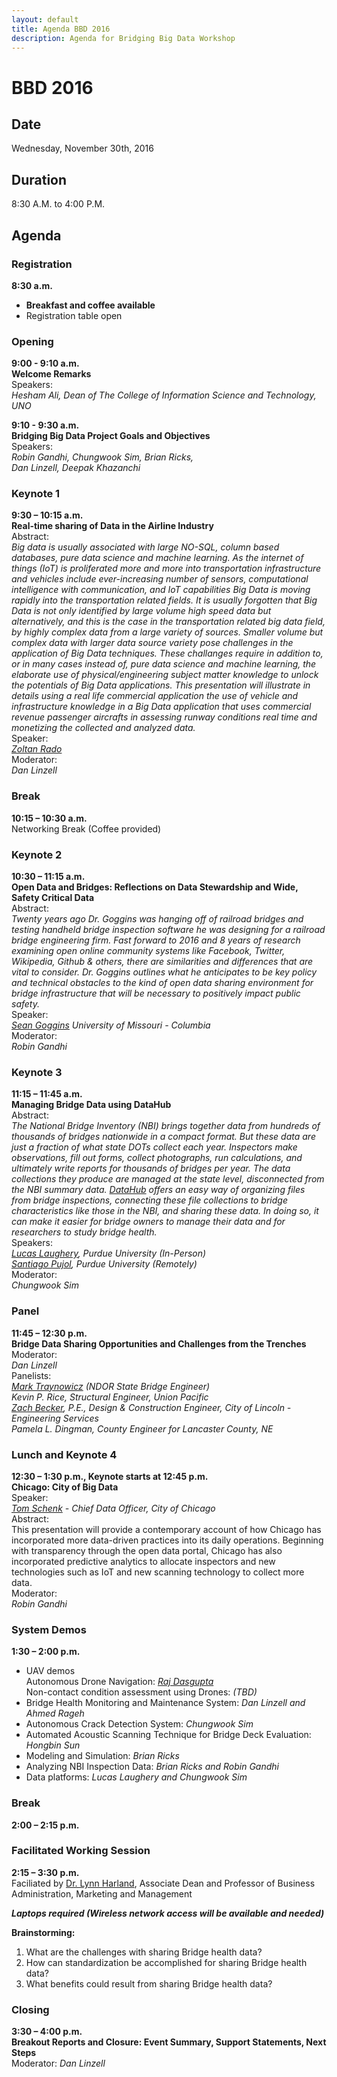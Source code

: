 ```yaml
---
layout: default
title: Agenda BBD 2016
description: Agenda for Bridging Big Data Workshop
---
```


# BBD 2016  

## Date
Wednesday, November 30th, 2016 

## Duration  
8:30 A.M. to 4:00 P.M.

## Agenda

### Registration
**8:30 a.m.**   
- **Breakfast and coffee available**      
- Registration table open  

### Opening

**9:00 - 9:10 a.m.**             
**Welcome Remarks**  
Speakers:           
_Hesham Ali, Dean of The College of Information Science and Technology, UNO_

**9:10 - 9:30 a.m.**        
**Bridging Big Data Project Goals and Objectives**  
Speakers:     
_Robin Gandhi, Chungwook Sim, Brian Ricks,  
Dan Linzell, Deepak Khazanchi_   

### Keynote 1
**9:30 – 10:15 a.m.**        
**Real-time sharing of Data in the Airline Industry**  
Abstract:  
_Big data is usually associated with large NO-SQL, column based databases, pure data science and machine learning.  As the internet of things (IoT) is proliferated more and more into transportation infrastructure and vehicles include ever-increasing number of sensors, computational intelligence with communication, and IoT capabilities Big Data is moving rapidly into the transportation related fields.  It is usually forgotten that Big Data is not only identified by large volume high speed data but alternatively, and this is the case in the transportation related big data field, by highly complex data from a large variety of sources.  Smaller volume but complex data with larger data source variety pose challenges in the application of Big Data techniques.  These challanges require in addition to, or in many cases instead of, pure data science and machine learning, the elaborate use of physical/engineering subject matter knowledge to unlock the potentials of Big Data applications. This presentation will illustrate in details using a real life commercial application the use of vehicle and infrastructure knowledge in a Big Data application that uses commercial revenue passenger aircrafts in assessing runway conditions real time and monetizing the collected and analyzed data._  
Speaker:   
_[Zoltan Rado](http://www.aviationsafetytechnologies.com/dr-zoltan-rado/)_  
Moderator:   
_Dan Linzell_  

### Break
**10:15 – 10:30 a.m.**      
Networking Break (Coffee provided)

### Keynote 2
**10:30 – 11:15 a.m.   
Open Data and Bridges: Reflections on Data Stewardship and Wide, Safety Critical Data**  
Abstract:  
_Twenty years ago Dr. Goggins was hanging off of railroad bridges and testing handheld bridge inspection software he was designing for a railroad bridge engineering firm. Fast forward to 2016 and 8 years of research examining open online community systems like Facebook, Twitter, Wikipedia, Github & others, there are similarities and differences that are vital to consider. Dr. Goggins outlines what he anticipates to be key policy and technical obstacles to the kind of open data sharing environment for bridge infrastructure that will be necessary to positively impact public safety._  
Speaker:   
_[Sean Goggins](https://education.missouri.edu/person/sean-goggins/) University of Missouri - Columbia_  
Moderator:   
_Robin Gandhi_                                 

### Keynote 3
**11:15 – 11:45 a.m.   
Managing Bridge Data using DataHub**  
Abstract:  
_The National Bridge Inventory (NBI) brings together data from hundreds of thousands of bridges nationwide in a compact format. But these data are just a fraction of what state DOTs collect each year. Inspectors make observations, fill out forms, collect photographs, run calculations, and ultimately write reports for thousands of bridges per year. The data collections they produce are managed at the state level, disconnected from the NBI summary data. [DataHub](http://datacenterhub.org) offers an easy way of organizing files from bridge inspections, connecting these file collections to bridge characteristics like those in the NBI, and sharing these data. In doing so, it can make it easier for bridge owners to manage their data and for researchers to study bridge health._  
Speakers:   
_[Lucas Laughery](https://bridgingbigdata.github.io/pages/bio.html#lucas-laughery), Purdue University (In-Person)      
[Santiago Pujol](https://bridgingbigdata.github.io/pages/bio.html#santiago-pujol), Purdue University (Remotely)_   
Moderator:  
_Chungwook Sim_   

### Panel
**11:45 – 12:30 p.m.   
Bridge Data Sharing Opportunities and Challenges from the Trenches**  
Moderator:      
_Dan Linzell_  
Panelists:       
_[Mark Traynowicz](https://bridgingbigdata.github.io/pages/bio.html#mark-traynowicz) (NDOR State Bridge Engineer)    
Kevin P. Rice, Structural Engineer, Union Pacific  
[Zach Becker](https://bridgingbigdata.github.io/pages/bio.html#zach-becker), P.E., Design & Construction Engineer, City of Lincoln - Engineering Services  
Pamela L. Dingman, County Engineer for Lancaster County, NE_  
                                                                        
### Lunch and Keynote 4  
**12:30 – 1:30 p.m., Keynote starts at 12:45 p.m.   
Chicago: City of Big Data**     
Speaker:    
_[Tom Schenk](http://tomschenkjr.net) - Chief Data Officer, City of Chicago_  
Abstract:  
This presentation will provide a contemporary account of how Chicago has incorporated more data-driven practices into its daily operations. Beginning with transparency through the open data portal, Chicago has also incorporated predictive analytics to allocate inspectors and new technologies such as IoT and new scanning technology to collect more data.  
Moderator:  
_Robin Gandhi_  

### System Demos
**1:30 – 2:00 p.m.**   
- UAV demos  
Autonomous Drone Navigation: _[Raj Dasgupta](https://sites.google.com/site/prithvirajdasgupta/)_  
Non-contact condition assessment using Drones: _(TBD)_    
- Bridge Health Monitoring and Maintenance System: _Dan Linzell and Ahmed Rageh_  
- Autonomous Crack Detection System: _Chungwook Sim_  
- Automated Acoustic Scanning Technique for Bridge Deck Evaluation: _Hongbin Sun_  
- Modeling and Simulation: _Brian Ricks_    
- Analyzing NBI Inspection Data: _Brian Ricks and Robin Gandhi_  
- Data platforms: _Lucas Laughery and Chungwook Sim_     


### Break
**2:00 – 2:15 p.m.**  

### Facilitated Working Session 
**2:15 – 3:30 p.m.**   
Faciliated by [Dr. Lynn Harland](http://www.unomaha.edu/college-of-business-administration/college-profile-and-directory/harland-lynn.php), Associate Dean and Professor of Business Administration, Marketing and Management  

_**Laptops required (Wireless network access will be available and needed)**_  

**Brainstorming:**  
1. What are the challenges with sharing Bridge health data?   
2. How can standardization be accomplished for sharing Bridge health data?  
3. What benefits could result from sharing Bridge health data?       

### Closing
**3:30 – 4:00 p.m.  
Breakout Reports  and Closure: Event Summary, Support Statements, Next Steps**   
Moderator: 
_Dan Linzell_
